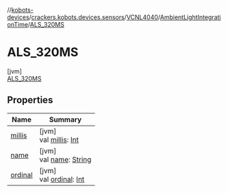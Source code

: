 //[kobots-devices](../../../../../index.md)/[crackers.kobots.devices.sensors](../../../index.md)/[VCNL4040](../../index.md)/[AmbientLightIntegrationTime](../index.md)/[ALS_320MS](index.md)

# ALS_320MS

[jvm]\
[ALS_320MS](index.md)

## Properties

| Name | Summary |
|---|---|
| [millis](../millis.md) | [jvm]<br>val [millis](../millis.md): [Int](https://kotlinlang.org/api/latest/jvm/stdlib/kotlin/-int/index.html) |
| [name](../../../../crackers.kobots.utilities/-pointer-gauge/-shape/-s-e-m-i-c-i-r-c-l-e/index.md#-372974862%2FProperties%2F-1216412040) | [jvm]<br>val [name](../../../../crackers.kobots.utilities/-pointer-gauge/-shape/-s-e-m-i-c-i-r-c-l-e/index.md#-372974862%2FProperties%2F-1216412040): [String](https://kotlinlang.org/api/latest/jvm/stdlib/kotlin/-string/index.html) |
| [ordinal](../../../../crackers.kobots.utilities/-pointer-gauge/-shape/-s-e-m-i-c-i-r-c-l-e/index.md#-739389684%2FProperties%2F-1216412040) | [jvm]<br>val [ordinal](../../../../crackers.kobots.utilities/-pointer-gauge/-shape/-s-e-m-i-c-i-r-c-l-e/index.md#-739389684%2FProperties%2F-1216412040): [Int](https://kotlinlang.org/api/latest/jvm/stdlib/kotlin/-int/index.html) |
